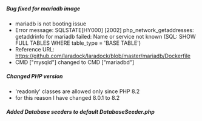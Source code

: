##### Bug fixed for mariadb image
- mariadb is not booting issue
- Error message:  SQLSTATE[HY000] [2002] php_network_getaddresses: getaddrinfo for mariadb failed: Name or service not known (SQL: SHOW FULL TABLES WHERE table_type = 'BASE TABLE')
- Reference URL: https://github.com/laradock/laradock/blob/master/mariadb/Dockerfile
- CMD ["mysqld"] changed to CMD ["mariadbd"]

##### Changed PHP version
- 'readonly' classes are allowed only since PHP 8.2
- for this reason I have changed 8.0.1 to 8.2

##### Added Database seeders to default DatabaseSeeder.php

